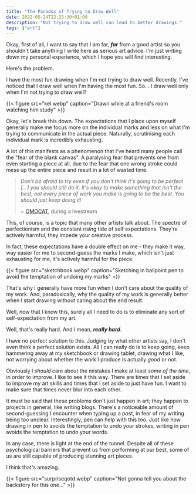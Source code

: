 ```yaml
---
title: "The Paradox of Trying to Draw Well"
date: 2022-05-24T22:25:30+01:00
description: "Not trying to draw well can lead to better drawings."
tags: ["art"]
---
```


Okay, first of all, I want to say that I am far, ***far*** from a good artist so you shouldn't take anything I write here as serious art advice. I'm just writing down my personal experience, which I hope you will find interesting.

Here's the problem.

I have the most fun drawing when I'm not trying to draw well. Recently, I've noticed that I draw well when I'm having the most fun. So... I draw well only when I'm not trying to draw well?

{{< figure src="kel.webp" caption="Drawn while at a friend's room watching him study" >}}

Okay, let's break this down. The expectations that I place upon myself generally make me focus more on the individual marks and less on what I'm trying to communicate in the actual piece. Naturally, scrutinising each individual mark is incredibly exhausting.

A lot of this manifests as a phenomenon that I've heard many people call the "fear of the blank canvas". A paralysing fear that prevents one from even starting a piece at all, due to the fear that one wrong stroke could mess up the entire piece and result in a lot of wasted time.

> *Don't be afraid to try even if you don't think it's going to be perfect \[...\] you should still do it. It's okay to make something that isn't the best, not every piece of work you make is going to be the best. You should just keep doing it!*
> 
> ~ [OMOCAT](https://www.omocat.com/), during a livestream

This, of course, is a topic that many other artists talk about. The spectre of perfectionism and the constant rising tide of self expectations. They're actively harmful, they impede your creative process.

In fact, these expectations have a double effect on me - they make it way, way easier for me to second-guess the marks I make, which isn't just exhausting for me, it's actively harmful for the piece.

{{< figure src="sketchbook.webp" caption="Sketching in ballpoint pen to avoid the temptation of undoing my marks" >}}

That's why I generally have more fun when I don't care about the quality of my work. And, paradoxically, why the quality of my work is generally better when I start drawing without caring about the end result.

Well, now that I know this, surely all I need to do is to eliminate any sort of self-expectation from my art.

Well, that's really hard. And I mean, ***really hard***.

I have no perfect solution to this. Judging by what other artists say, I don't even think a perfect solution exists. All I can really do is to keep going, keep hammering away at my sketchbook or drawing tablet, drawing what I like, not worrying about whether the work I produce is actually *good* or not.

Obviously I *should* care about the mistakes I make at least *some of the time*, in order to improve. I like to see it this way. There are times that I set aside to improve my art skills and times that I set aside to just have fun. I want to make sure that times never blur into each other.

It must be said that these problems don't just happen in art; they happen to projects in general, like writing blogs. There's a noticeable amount of second-guessing I encounter when typing up a post, in fear of my writing being too unclear. Interestingly, pen can help with this too. Just like how drawing in pen to avoids the temptation to undo your strokes, writing in pen avoids the temptation to undo your words.

In any case, there is light at the end of the tunnel. Despite all of these psychological barriers that prevent us from performing at our best, some of us are still capable of producing stunning art pieces.

I think that's amazing.

{{< figure src="surpriseqotd.webp" caption="Not gonna tell you about the backstory for this one..." >}}
